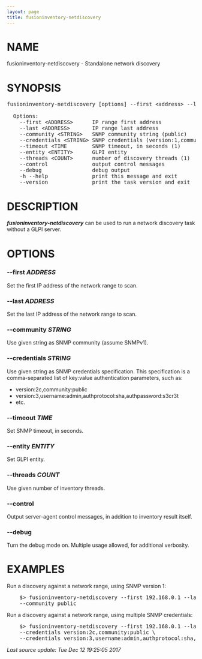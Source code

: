 ```yaml
---
layout: page
title: fusioninventory-netdiscovery
---
```

<style>
.post-content h2 { font-weight: bold ; margin: 1.5rem 0; }
.post-content h1:before { content: ''; }
.post-content h2:before { content: ''; }
.post-content h3:before { content: ''; }
</style>
<!-- begin man -->

# NAME

fusioninventory-netdiscovery - Standalone network discovery


# SYNOPSIS

<pre>fusioninventory-netdiscovery [options] --first &#60;address&#62; --last &#60;address&#62;

  Options:
    --first &#60;ADDRESS&#62;      IP range first address
    --last &#60;ADDRESS&#62;       IP range last address
    --community &#60;STRING&#62;   SNMP community string (public)
    --credentials &#60;STRING&#62; SNMP credentials (version:1,community:public)
    --timeout &#60;TIME        SNMP timeout, in seconds (1)
    --entity &#60;ENTITY&#62;      GLPI entity
    --threads &#60;COUNT&#62;      number of discovery threads (1)
    --control              output control messages
    --debug                debug output
    -h --help              print this message and exit
    --version              print the task version and exit</pre>

# DESCRIPTION

_**fusioninventory-netdiscovery**_ can be used to run a network discovery task without a GLPI server.


# OPTIONS

### **\--first** _ADDRESS_

Set the first IP address of the network range to scan.


### **\--last** _ADDRESS_

Set the last IP address of the network range to scan.


### **\--community** _STRING_

Use given string as SNMP community (assume SNMPv1).


### **\--credentials** _STRING_

Use given string as SNMP credentials specification. This specification is a comma-separated list of key:value authentication parameters, such as:

* version:2c,community:public
* version:3,username:admin,authprotocol:sha,authpassword:s3cr3t
* etc.


### **\--timeout** _TIME_

Set SNMP timeout, in seconds.


### **\--entity** _ENTITY_

Set GLPI entity.


### **\--threads** _COUNT_

Use given number of inventory threads.


### **\--control**

Output server-agent control messages, in addition to inventory result itself.


### **\--debug**

Turn the debug mode on. Multiple usage allowed, for additional verbosity.




# EXAMPLES

Run a discovery against a network range, using SNMP version 1:


<pre>    $&#62; fusioninventory-netdiscovery --first 192.168.0.1 --last 192.168.0.254 \
    --community public</pre>

Run a discovery against a network range, using multiple SNMP credentials:


<pre>    $&#62; fusioninventory-netdiscovery --first 192.168.0.1 --last 192.168.0.254 \
    --credentials version:2c,community:public \
    --credentials version:3,username:admin,authprotocol:sha,authpassword:s3cr3t</pre>

<em class='post-meta'>Last source update: Tue Dec 12 19:25:05 2017</em>
<!-- end man -->

